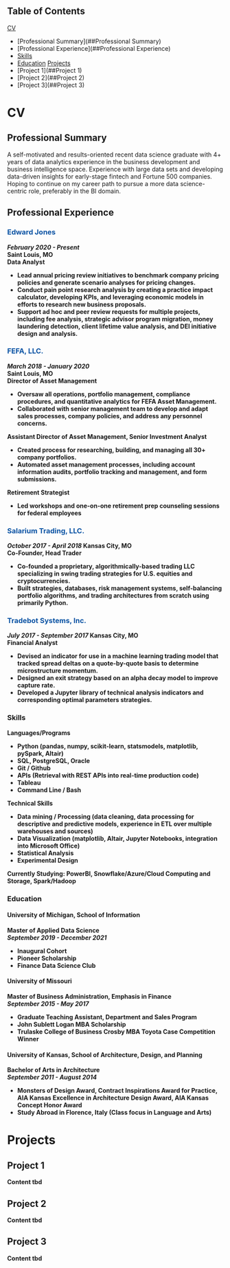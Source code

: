 ## Table of Contents
[CV](#CV)
- [Professional Summary](##Professional Summary)
- [Professional Experience](##Professional Experience)
- [Skills](##Skills)
- [Education](##Education)
[Projects](#Projects)
- [Project 1](##Project 1)
- [Project 2](##Project 2)
- [Project 3](##Project 3)

# CV
## Professional Summary
A self-motivated and results-oriented recent data science graduate with 4+ years of data analytics experience in the business development and business intelligence space. Experience with large data sets and developing data-driven insights for early-stage fintech and Fortune 500 companies. Hoping to continue on my career path to pursue a more data science-centric role, preferably in the BI domain.

## Professional Experience
### <b><span style="color:#0C54A4">Edward Jones</span>
<i>February 2020 - Present</i><br/>
Saint Louis, MO <br/>
<b>Data Analyst</b>
- Lead annual pricing review initiatives to benchmark company pricing policies and generate scenario analyses for pricing changes.
- Conduct pain point research analysis by creating a practice impact calculator, developing KPIs, and leveraging economic models in efforts to research new business proposals.
- Support ad hoc and peer review requests for multiple projects, including fee analysis, strategic advisor program migration, money laundering detection, client lifetime value analysis, and DEI initiative design and analysis.


### <b><span style="color:#0C54A4">FEFA, LLC.</span>
<i>March 2018 - January 2020</i><br/>
Saint Louis, MO <br/>
<b>Director of Asset Management</b> <br/>
- Oversaw all operations, portfolio management, compliance procedures, and quantitative analytics for FEFA Asset Management.
- Collaborated with senior management team to develop and adapt sales processes, company policies, and address any personnel concerns.

<b>Assistant Director of Asset Management, Senior Investment Analyst</b> <br/>
- Created process for researching, building, and managing all 30+ company portfolios.
- Automated asset management processes, including account information audits, portfolio tracking and management, and form submissions.

<b>Retirement Strategist</b> <br/>
- Led workshops and one-on-one retirement prep counseling sessions for federal employees 

  
### <b><span style="color:#0C54A4">Salarium Trading, LLC.</span>
<i>October 2017 - April 2018</i>
Kansas City, MO <br/>
<b>Co-Founder, Head Trader</b>
- Co-founded a proprietary, algorithmically-based trading LLC specializing in swing trading strategies for U.S. equities and cryptocurrencies.
- Built strategies, databases, risk management systems, self-balancing portfolio algorithms, and trading architectures from scratch using primarily Python.


### <b><span style="color:#0C54A4">Tradebot Systems, Inc.</span>
<i>July 2017 - September 2017</i>
Kansas City, MO <br/>
<b>Financial Analyst</b>
- Devised an indicator for use in a machine learning trading model that tracked spread deltas on a quote-by-quote basis to determine microstructure momentum.
- Designed an exit strategy based on an alpha decay model to improve capture rate.
- Developed a Jupyter library of technical analysis indicators and corresponding optimal parameters strategies.

### Skills
<b>Languages/Programs</b>
- Python (pandas, numpy, scikit-learn, statsmodels, matplotlib, pySpark, Altair)
- SQL, PostgreSQL, Oracle
- Git / Github
- APIs (Retrieval with REST APIs into real-time production code)
- Tableau
- Command Line / Bash
  
<b>Technical Skills</b>
- Data mining / Processing (data cleaning, data processing for descriptive and predictive models, experience in ETL over multiple warehouses and sources)
- Data Visualization (matplotlib, Altair, Jupyter Notebooks, integration into Microsoft Office)
- Statistical Analysis
- Experimental Design
  
<b>Currently Studying:</b> PowerBI, Snowflake/Azure/Cloud Computing and Storage, Spark/Hadoop 

### Education
#### University of Michigan, School of Information
<b>Master of Applied Data Science</b><br/>
<i>September 2019 - December 2021</i>
- Inaugural Cohort
- Pioneer Scholarship
- Finance Data Science Club
  
#### University of Missouri
<b>Master of Business Administration, Emphasis in Finance</b><br/>
<i>September 2015 -  May 2017</i>
- Graduate Teaching Assistant, Department and Sales Program
- John Sublett Logan MBA Scholarship
- Trulaske College of Business Crosby MBA Toyota Case Competition Winner
  
#### University of Kansas, School of Architecture, Design, and Planning
<b>Bachelor of Arts in Architecture</b><br/>
<i>September 2011 -  August 2014</i>
- Monsters of Design Award, Contract Inspirations Award for Practice, AIA Kansas Excellence in Architecture Design Award, AIA Kansas Concept Honor Award
- Study Abroad in Florence, Italy (Class focus in Language and Arts)

# Projects
## Project 1
  Content tbd
  
## Project 2
  Content tbd
  
## Project 3
  Content tbd
<!--

## Table of Contents
<ol type="I">
    <li><a href="#1">CV</a></li>
    <ul>
        <li><a href="#1.1">1.1 Professional Summary</a></li>
        <li><a href="#1.2">1.2 Professional Experience</a></li>
        <li><a href="#1.3">1.3 Skills</a></li>
        <li><a href="#1.4">1.4 Education</a></li>
        <li><a href="#1.5">1.5 Awards & Other</a></li>
    </ul>
    <li><a href="#2">Project Samples</a></li>
    <ul>
        <li><a href="#2.1">2.1 TBD</a></li>
        <li><a href="#2.2">2.1 TBD</a></li>
</ol>    

## <a id="1"></a>CV
    
### <a id="1.1"></a>Professional Summary
A self-motivated and results-oriented recent data science graduate with 4+ years of data analytics experience in the business development and business intelligence space. Experience with large data sets and developing data-driven insights for early-stage fintech and Fortune 500 companies.

### <a id="1.2"></a>Professional Experience
#### <b>Edward Jones<b/>
